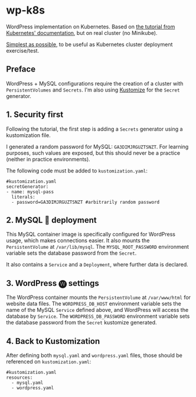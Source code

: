 # wp-k8s
WordPress implementation on Kubernetes. Based on [the tutorial from Kubernetes' documentation](https://kubernetes.io/docs/tutorials/stateful-application/mysql-wordpress-persistent-volume/), but on real cluster (no Minikube).

[Simplest as possible](https://en.wikipedia.org/wiki/KISS_principle), to be useful as Kubernetes cluster deployment exercise/test.


## Preface

WordPress + MySQL configurations require the creation of a cluster with `PersistentVolumes` and `Secrets`. I'm also using [Kustomize](https://kustomize.io/) for the `Secret` generator.

## 1. Security first

Following the tutorial, the first step is adding a `Secrets` generator using a kustomization file. 

I generated a random password for MySQL: `GA3DIMJRGUZTSNZT`. For learning purposes, such values are exposed, but this should never be a practice (neither in practice environments).

The following code must be added to `kustomization.yaml`:

```
#kustomization.yaml
secretGenerator:
- name: mysql-pass
  literals:
  - password=GA3DIMJRGUZTSNZT #arbitrarily random password
```

## 2. MySQL 🐬 deployment

This MySQL container image is specifically configured for WordPress usage, which makes connections easier. It also mounts the `PersistentVolume` at `/var/lib/mysql`. The `MYSQL_ROOT_PASSWORD` environment variable sets the database password from the `Secret`.

It also contains a `Service` and a `Deployment`, where further data is declared.

## 3. WordPress 🅦 settings

The WordPress container mounts the `PersistentVolume` at `/var/www/html` for website data files. The `WORDPRESS_DB_HOST` environment variable sets the name of the MySQL `Service` defined above, and WordPress will access the database by `Service`. The `WORDPRESS_DB_PASSWORD` environment variable sets the database password from the `Secret` kustomize generated.

## 4. Back to Kustomization

After defining both `mysql.yaml` and `wordpress.yaml` files, those should be referenced on `kustomization.yaml`:

```
#kustomization.yaml
resources:
  - mysql.yaml
  - wordpress.yaml
```
